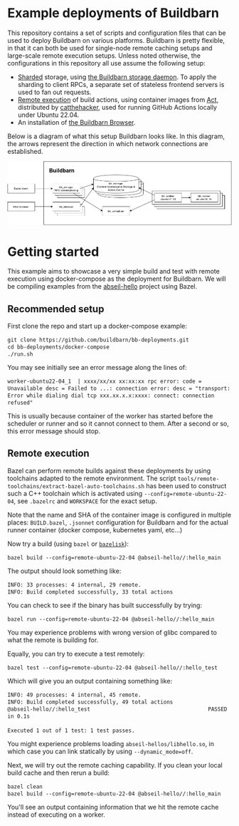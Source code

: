 # Example deployments of Buildbarn

This repository contains a set of scripts and configuration files that
can be used to deploy Buildbarn on various platforms. Buildbarn is
pretty flexible, in that it can both be used for single-node remote
caching setups and large-scale remote execution setups. Unless noted
otherwise, the configurations in this repository all use assume the
following setup:

- [Sharded](https://en.wikipedia.org/wiki/Sharding) storage, using
  [the Buildbarn storage daemon](https://github.com/buildbarn/bb-storage).
  To apply the sharding to client RPCs, a separate set of stateless
  frontend servers is used to fan out requests.
- [Remote execution](https://github.com/buildbarn/bb-remote-execution)
  of build actions, using container images from
  [Act](https://github.com/nektos/act/blob/master/IMAGES.md), distributed by
  [catthehacker](https://github.com/catthehacker/docker_images), used for
  running GitHub Actions locally under Ubuntu 22.04.
- An installation of [the Buildbarn Browser](https://github.com/buildbarn/bb-browser).

Below is a diagram of what this setup Buildbarn looks like. In this
diagram, the arrows represent the direction in which network connections
are established.

<p align="center">
  <img src="bb-overview.png" alt="Overview of the Buildbarn setup"/>
</p>

# Getting started

This example aims to showcase a very simple build and test with remote execution using docker-compose as the deployment for Buildbarn. We will be compiling examples from the [abseil-hello](https://github.com/abseil/abseil-hello) project using Bazel.

## Recommended setup

First clone the repo and start up a docker-compose example:
```
git clone https://github.com/buildbarn/bb-deployments.git
cd bb-deployments/docker-compose
./run.sh
```

You may see initially see an error message along the lines of:
```
worker-ubuntu22-04_1  | xxxx/xx/xx xx:xx:xx rpc error: code = Unavailable desc = Failed to ...: connection error: desc = "transport: Error while dialing dial tcp xxx.xx.x.x:xxxx: connect: connection refused"
```

This is usually because container of the worker has started before the scheduler or runner and so it cannot connect to them. After a second or so, this error message should stop.

## Remote execution

Bazel can perform remote builds against these deployments by using toolchains adapted to the remote environment. The script `tools/remote-toolchains/extract-bazel-auto-toolchains.sh` has been used to construct such a C++ toolchain which is activated using `--config=remote-ubuntu-22-04`, see `.bazelrc` and `WORKSPACE` for the exact setup.

Note that the name and SHA of the container image is configured in multiple places: `BUILD.bazel`, `.jsonnet` configuration for Buildbarn and for the actual runner container (docker compose, kubernetes yaml, etc...)

Now try a build (using `bazel` or [`bazelisk`](https://github.com/bazelbuild/bazelisk)):
```
bazel build --config=remote-ubuntu-22-04 @abseil-hello//:hello_main
```

The output should look something like:
```
INFO: 33 processes: 4 internal, 29 remote.
INFO: Build completed successfully, 33 total actions
```

You can check to see if the binary has built successfully by trying:
```
bazel run --config=remote-ubuntu-22-04 @abseil-hello//:hello_main
```
You may experience problems with wrong version of glibc compared to what the remote is building for.

Equally, you can try to execute a test remotely:
```
bazel test --config=remote-ubuntu-22-04 @abseil-hello//:hello_test
```

Which will give you an output containing something like:
```
INFO: 49 processes: 4 internal, 45 remote.
INFO: Build completed successfully, 49 total actions
@abseil-hello//:hello_test                                     PASSED in 0.1s

Executed 1 out of 1 test: 1 test passes.
```
You might experience problems loading `abseil-hellos/libhello.so`, in which case you can link statically by using `--dynamic_mode=off`.

Next, we will try out the remote caching capability. If you clean your local build cache and then rerun a build:
```
bazel clean
bazel build --config=remote-ubuntu-22-04 @abseil-hello//:hello_main
```

You'll see an output containing information that we hit the remote cache instead of executing on a worker.
